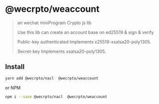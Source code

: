 # @wecrpto/weaccount

> an wechat miniProgram Crypto js lib
>
> Use this lib can create an account base on ed25519 & sign & verify
>
> Public-key authenticated Implements x25519-xsalsa20-poly1305.
>
> Secret-key Implements xsalsa20-poly1305.


## Install

```bash
yarn add @wecrpto/nacl  @wecrpto/weaccount
```

or NPM

```bash
npm i --save @wecrpto/nacl  @wecrpto/weaccount
```

